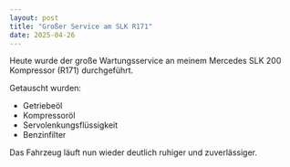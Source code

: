 ```yaml
---
layout: post
title: "Großer Service am SLK R171"
date: 2025-04-26
---
```


Heute wurde der große Wartungsservice an meinem Mercedes SLK 200 Kompressor (R171) durchgeführt.

Getauscht wurden:
- Getriebeöl
- Kompressoröl
- Servolenkungsflüssigkeit
- Benzinfilter

Das Fahrzeug läuft nun wieder deutlich ruhiger und zuverlässiger.
